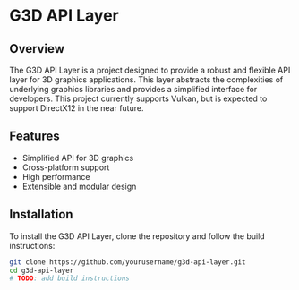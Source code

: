 # G3D API Layer

## Overview

The G3D API Layer is a project designed to provide a robust and flexible API layer for 3D graphics applications. This layer abstracts the complexities of underlying graphics libraries and provides a simplified interface for developers. This project currently supports Vulkan, but is expected to support DirectX12 in the near future.

## Features

- Simplified API for 3D graphics
- Cross-platform support
- High performance
- Extensible and modular design

## Installation

To install the G3D API Layer, clone the repository and follow the build instructions:

```sh
git clone https://github.com/yourusername/g3d-api-layer.git
cd g3d-api-layer
# TODO: add build instructions
```




